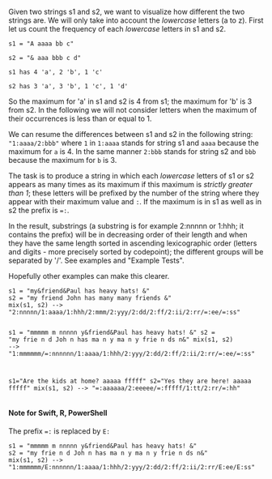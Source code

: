 <p>Given two strings s1 and s2, we want to visualize how different the two strings are.
We will only take into account the <em>lowercase</em> letters (a to z).
First let us count the frequency of each <em>lowercase</em> letters in s1 and s2.</p>
<p><code>s1 = "A aaaa bb c"</code></p>
<p><code>s2 = "&amp; aaa bbb c d"</code></p>
<p><code>s1 has 4 'a', 2 'b', 1 'c'</code></p>
<p><code>s2 has 3 'a', 3 'b', 1 'c', 1 'd'</code></p>
<p>So the maximum for 'a' in s1 and s2 is 4 from s1; the maximum for 'b' is 3 from s2.
In the following we will not consider letters when the maximum of their occurrences
is less than or equal to 1.</p>
<p>We can resume the differences between s1 and s2 in the following string:
<code>"1:aaaa/2:bbb"</code>
where <code>1</code> in <code>1:aaaa</code> stands for string s1 and <code>aaaa</code> because the maximum for <code>a</code> is 4.
In the same manner <code>2:bbb</code> stands for string s2 and <code>bbb</code> because the maximum for <code>b</code> is 3.</p>
<p>The task is to produce a string in which each <em>lowercase</em> letters of s1 or s2 appears as many times as
its maximum if this maximum is <em>strictly greater than 1</em>; these letters will be prefixed by the 
number of the string where they appear with their maximum value and <code>:</code>. 
If the maximum is in s1 as well as in s2 the prefix is <code>=:</code>.</p>
<p>In the result, substrings (a substring is for example 2:nnnnn or 1:hhh; it contains the prefix) will be in decreasing order of their length and when they have the same length sorted in ascending lexicographic order (letters and digits - more precisely sorted by codepoint); the different groups will be separated by '/'. See examples and "Example Tests".</p>
<p>Hopefully other examples can make this clearer.</p>
<pre><code>s1 = "my&amp;friend&amp;Paul has heavy hats! &amp;"
s2 = "my friend John has many many friends &amp;"
mix(s1, s2) --&gt; "2:nnnnn/1:aaaa/1:hhh/2:mmm/2:yyy/2:dd/2:ff/2:ii/2:rr/=:ee/=:ss"

s1 = "mmmmm m nnnnn y&amp;friend&amp;Paul has heavy hats! &amp;"
s2 = "my frie n d Joh n has ma n y ma n y frie n ds n&amp;"
mix(s1, s2) --&gt; "1:mmmmmm/=:nnnnnn/1:aaaa/1:hhh/2:yyy/2:dd/2:ff/2:ii/2:rr/=:ee/=:ss"

s1="Are the kids at home? aaaaa fffff"
s2="Yes they are here! aaaaa fffff"
mix(s1, s2) --&gt; "=:aaaaaa/2:eeeee/=:fffff/1:tt/2:rr/=:hh"
</code></pre>
<h4 id="note-for-swift-r-powershell">Note for Swift, R, PowerShell</h4>
<p>The prefix <code>=:</code> is replaced by <code>E:</code></p>
<pre><code>s1 = "mmmmm m nnnnn y&amp;friend&amp;Paul has heavy hats! &amp;"
s2 = "my frie n d Joh n has ma n y ma n y frie n ds n&amp;"
mix(s1, s2) --&gt; "1:mmmmmm/E:nnnnnn/1:aaaa/1:hhh/2:yyy/2:dd/2:ff/2:ii/2:rr/E:ee/E:ss"
</code></pre>

